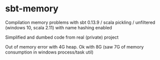 # sbt-memory

Compilation memory problems with sbt 0.13.9 / scala pickling / unfiltered (windows 10, scala 2.11) with name hashing enabled

Simplified and dumbed code from real (private) project

Out of memory error with 4G heap. Ok with 8G (saw 7G of memory consumption in windows process/task util)
